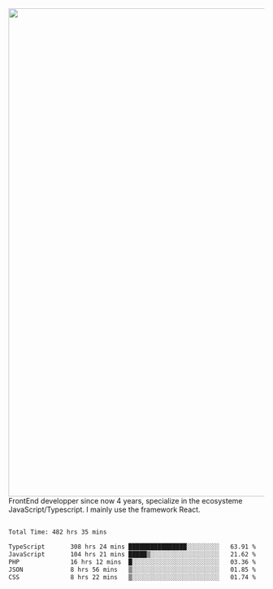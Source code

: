 <img style='width: 100vw' src='./hcampos_gradient.png'>
FrontEnd developper since now 4 years, specialize in the ecosysteme JavaScript/Typescript. I mainly use the framework React.

##

<!--START_SECTION:waka-->

```txt
Total Time: 482 hrs 35 mins

TypeScript       308 hrs 24 mins ████████████████░░░░░░░░░   63.91 %
JavaScript       104 hrs 21 mins █████▒░░░░░░░░░░░░░░░░░░░   21.62 %
PHP              16 hrs 12 mins  █░░░░░░░░░░░░░░░░░░░░░░░░   03.36 %
JSON             8 hrs 56 mins   ▒░░░░░░░░░░░░░░░░░░░░░░░░   01.85 %
CSS              8 hrs 22 mins   ▒░░░░░░░░░░░░░░░░░░░░░░░░   01.74 %
```

<!--END_SECTION:waka-->
